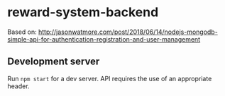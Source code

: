 # reward-system-backend

Based on:
http://jasonwatmore.com/post/2018/06/14/nodejs-mongodb-simple-api-for-authentication-registration-and-user-management

## Development server

Run `npm start` for a dev server. API requires the use of an appropriate header.